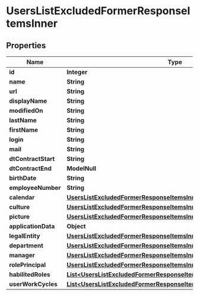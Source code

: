 

# UsersListExcludedFormerResponseItemsInner


## Properties

| Name | Type | Description | Notes |
|------------ | ------------- | ------------- | -------------|
|**id** | **Integer** |  |  [optional] |
|**name** | **String** |  |  [optional] |
|**url** | **String** |  |  [optional] |
|**displayName** | **String** |  |  [optional] |
|**modifiedOn** | **String** |  |  [optional] |
|**lastName** | **String** |  |  [optional] |
|**firstName** | **String** |  |  [optional] |
|**login** | **String** |  |  [optional] |
|**mail** | **String** |  |  [optional] |
|**dtContractStart** | **String** |  |  [optional] |
|**dtContractEnd** | **ModelNull** |  |  [optional] |
|**birthDate** | **String** |  |  [optional] |
|**employeeNumber** | **String** |  |  [optional] |
|**calendar** | [**UsersListExcludedFormerResponseItemsInnerCalendar**](UsersListExcludedFormerResponseItemsInnerCalendar.md) |  |  [optional] |
|**culture** | [**UsersListExcludedFormerResponseItemsInnerCulture**](UsersListExcludedFormerResponseItemsInnerCulture.md) |  |  [optional] |
|**picture** | [**UsersListExcludedFormerResponseItemsInnerPicture**](UsersListExcludedFormerResponseItemsInnerPicture.md) |  |  [optional] |
|**applicationData** | **Object** |  |  [optional] |
|**legalEntity** | [**UsersListExcludedFormerResponseItemsInnerCulture**](UsersListExcludedFormerResponseItemsInnerCulture.md) |  |  [optional] |
|**department** | [**UsersListExcludedFormerResponseItemsInnerCulture**](UsersListExcludedFormerResponseItemsInnerCulture.md) |  |  [optional] |
|**manager** | [**UsersListExcludedFormerResponseItemsInnerCulture**](UsersListExcludedFormerResponseItemsInnerCulture.md) |  |  [optional] |
|**rolePrincipal** | [**UsersListExcludedFormerResponseItemsInnerCulture**](UsersListExcludedFormerResponseItemsInnerCulture.md) |  |  [optional] |
|**habilitedRoles** | [**List&lt;UsersListExcludedFormerResponseItemsInnerCulture&gt;**](UsersListExcludedFormerResponseItemsInnerCulture.md) |  |  [optional] |
|**userWorkCycles** | [**List&lt;UsersListExcludedFormerResponseItemsInnerUserWorkCyclesInner&gt;**](UsersListExcludedFormerResponseItemsInnerUserWorkCyclesInner.md) |  |  [optional] |



